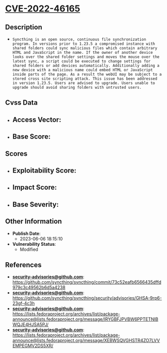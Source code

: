 
# [CVE-2022-46165](https://github.com/syncthing/syncthing/commit/73c52eafb6566435dffd979c3c49562b6d5a4238)

## Description

- `Syncthing is an open source, continuous file synchronization program. In versions prior to 1.23.5 a compromised instance with shared folders could sync malicious files which contain arbitrary HTML and JavaScript in the name. If the owner of another device looks over the shared folder settings and moves the mouse over the latest sync, a script could be executed to change settings for shared folders or add devices automatically. Additionally adding a new device with a malicious name could embed HTML or JavaScript inside parts of the page. As a result the webUI may be subject to a stored cross site scripting attack. This issue has been addressed in version 1.23.5. Users are advised to upgrade. Users unable to upgrade should avoid sharing folders with untrusted users.`

## Cvss Data

- **Access Vector**:
  - 
- **Base Score**:
  - 

## Scores

- **Exploitability Score**:
  - 
- **Impact Score**:
  - 
- **Base Severity**:
  - 

## Other Information

- **Publish Date**:
  - 2023-06-06 18:15:10
- **Vulnerability Status**:
  - Modified

## References

- **security-advisories@github.com**: https://github.com/syncthing/syncthing/commit/73c52eafb6566435dffd979c3c49562b6d5a4238
- **security-advisories@github.com**: https://github.com/syncthing/syncthing/security/advisories/GHSA-9rp6-23gf-4c3h
- **security-advisories@github.com**: https://lists.fedoraproject.org/archives/list/package-announce@lists.fedoraproject.org/message/IRYGBFJPVBW6PPTETNIBWQJE4HJSA5PJ/
- **security-advisories@github.com**: https://lists.fedoraproject.org/archives/list/package-announce@lists.fedoraproject.org/message/XEBWSQVGHSTR4ZO7LVVEMPEGMV2DS5XR/
